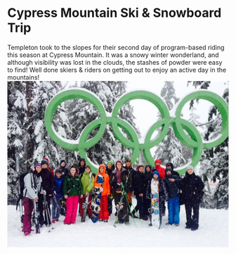 # Cypress Mountain Ski & Snowboard Trip
Templeton took to the slopes for their second day of program-based riding this season at Cypress Mountain.  It was a snowy winter wonderland, and although visibility was lost in the clouds, the stashes of powder were easy to find!  Well done skiers & riders on getting out to enjoy an active day in the mountains!
![](CMSAST.jpg)
